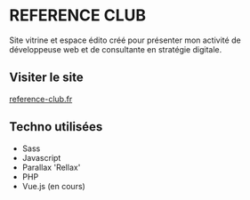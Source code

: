# REFERENCE CLUB

Site vitrine et espace édito créé pour présenter mon activité de développeuse web et de consultante en stratégie digitale.

## Visiter le site
[reference-club.fr](https://reference-club.fr/)

## Techno utilisées

* Sass
* Javascript
* Parallax 'Rellax'
* PHP
* Vue.js (en cours)